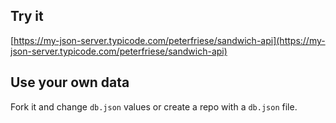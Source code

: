## Try it

[https://my-json-server.typicode.com/peterfriese/sandwich-api](https://my-json-server.typicode.com/peterfriese/sandwich-api)

## Use your own data

Fork it and change `db.json` values or create a repo with a `db.json` file.
